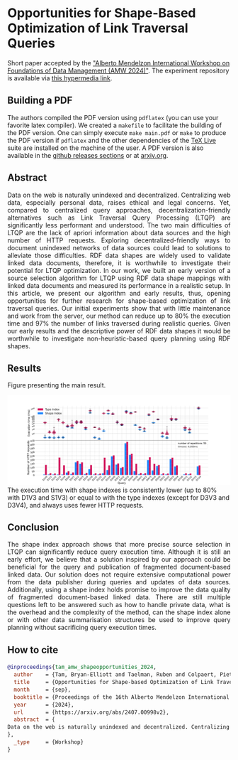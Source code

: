 # Opportunities for Shape-Based Optimization of Link Traversal Queries

Short paper accepted by the ["Alberto Mendelzon International Workshop on Foundations of Data Management (AMW 2024)"](https://amw2024.github.io/). 
The experiment repository is available via [this hypermedia link](https://github.com/constraintAutomaton/amw_shape_index_results/tree/main).

## Building a PDF
The authors compiled the PDF version using `pdflatex` (you can use your favorite latex compiler).
We created a `makefile` to facilitate the building of the PDF version.
One can simply execute `make main.pdf` or `make` to produce the PDF version if `pdflatex` and the other dependencies of the [TeX Live](https://tug.org/texlive/) suite are installed on the machine of the user.
A PDF version is also available in the [github releases sections](https://github.com/constraintAutomaton/AWM-shape-index-short-paper/releases) or at [arxiv.org](https://arxiv.org/abs/2407.00998v2).

## Abstract
<p style="text-align: justify"> 
    Data on the web is naturally unindexed and decentralized.
    Centralizing web data, especially personal data, raises ethical and legal concerns.
    Yet, compared to centralized query approaches,
    decentralization-friendly alternatives such as Link Traversal Query Processing (LTQP)
    are significantly less performant and understood.
    The two main difficulties of LTQP are the lack of apriori information about data sources and the high number of HTTP requests.
    Exploring decentralized-friendly ways to document unindexed networks of data sources could lead to solutions to alleviate those difficulties.
    RDF data shapes are widely used to validate linked data documents, therefore, it is worthwhile to investigate their potential for LTQP optimization.
    In our work, we built an early version of a source selection algorithm for LTQP using RDF data shape mappings with linked data documents and measured its performance in a realistic setup.
    In this article, we present our algorithm and early results, thus, opening opportunities for further research for shape-based optimization of link traversal queries.
    Our initial experiments show that with little maintenance and work from the server, our method can reduce up to 80% the execution time and 97% the number of links traversed during realistic queries.
    Given our early results and the descriptive power of RDF data shapes it would be worthwhile to investigate non-heuristic-based query planning
    using RDF shapes. 
</p>

## Results
Figure presenting the main result.

![figure displaying the main results](figure/combined.svg)
  The execution time with shape indexes is consistently lower (up to 80\% with D1V3 and S1V3) or equal to with the type indexes (except for D3V3 and D3V4), and always uses fewer HTTP requests.



## Conclusion 

<p style="text-align: justify"> 
The shape index approach shows that more precise source selection in LTQP can significantly reduce query execution time.
Although it is still an early effort, we believe that a solution inspired by our approach could be beneficial for the query and publication of fragmented document-based linked data.
Our solution does not require extensive computational power from the data publisher during queries and updates of data sources.
Additionally, using a shape index holds promise to improve the data quality of fragmented document-based linked data.
There are still multiple questions left to be answered such as how to handle private data, what is the overhead and the complexity of the method,
can the shape index alone or with other data summarisation structures be used to improve query planning without sacrificing query execution times.
</p>

## How to cite

```bib
@inproceedings{tam_amw_shapeopportunities_2024,
  author    = {Tam, Bryan-Elliott and Taelman, Ruben and Colpaert, Pieter and Verborgh, Ruben},
  title     = {Opportunities for Shape-based Optimization of Link Traversal Queries},
  month     = {sep},
  booktitle = {Proceedings of the 16th Alberto Mendelzon International Workshop on Foundations of Data Management},
  year      = {2024},
  url       = {https://arxiv.org/abs/2407.00998v2},
  abstract  = {
Data on the web is naturally unindexed and decentralized. Centralizing web data, especially personal data, raises ethical and legal concerns. Yet, compared to centralized query approaches, decentralization-friendly alternatives such as Link Traversal Query Processing (LTQP) are significantly less performant and understood. The two main difficulties of LTQP are the lack of apriori information about data sources and the high number of HTTP requests. Exploring decentralized-friendly ways to document unindexed networks of data sources could lead to solutions to alleviate those difficulties. RDF data shapes are widely used to validate linked data documents, therefore, it is worthwhile to investigate their potential for LTQP optimization. In our work, we built an early version of a source selection algorithm for LTQP using RDF data shape mappings with linked data documents and measured its performance in a realistic setup. In this article, we present our algorithm and early results, thus, opening opportunities for further research for shape-based optimization of link traversal queries. Our initial experiments show that with little maintenance and work from the server, our method can reduce up to 80% the execution time and 97% the number of links traversed during realistic queries. Given our early results and the descriptive power of RDF data shapes it would be worthwhile to investigate non-heuristic-based query planning using RDF shapes. 
},
  _type     = {Workshop}
}
```
